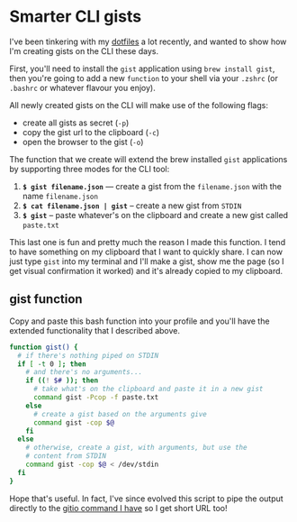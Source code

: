 # Smarter CLI gists

I've been tinkering with my [dotfiles](https://github.com/remy/dotfiles) a lot recently, and wanted to show how I'm creating gists on the CLI these days.

<!--more-->

First, you'll need to install the `gist` application using `brew install gist`, then you're going to add a new `function` to your shell via your `.zshrc` (or `.bashrc` or whatever flavour you enjoy).

All newly created gists on the CLI will make use of the following flags:

- create all gists as secret (`-p`)
- copy the gist url to the clipboard (`-c`)
- open the browser to the gist (`-o`)

The function that we create will extend the brew installed `gist` applications by supporting three modes for the CLI tool:

1. **`$ gist filename.json`** — create a gist from the `filename.json` with the name `filename.json`
2. **`$ cat filename.json | gist`** – create a new gist from `STDIN`
3. **`$ gist`** – paste whatever's on the clipboard and create a new gist called `paste.txt`

This last one is fun and pretty much the reason I made this function. I tend to have something on my clipboard that I want to quickly share. I can now just type `gist` into my terminal and I'll make a gist, show me the page (so I get visual confirmation it worked) and it's already copied to my clipboard.

## gist function

Copy and paste this bash function into your profile and you'll have the extended functionality that I described above.

```bash
function gist() {
  # if there's nothing piped on STDIN
  if [ -t 0 ]; then
    # and there's no arguments...
    if ((! $# )); then
      # take what's on the clipboard and paste it in a new gist
      command gist -Pcop -f paste.txt
    else
      # create a gist based on the arguments give
      command gist -cop $@
    fi
  else
    # otherwise, create a gist, with arguments, but use the
    # content from STDIN
    command gist -cop $@ < /dev/stdin
  fi
}
```

Hope that's useful. In fact, I've since evolved this script to pipe the output directly to the [gitio command I have](https://github.com/remy/dotfiles/blob/93f4390655db3930c5cde5b1f998dc8d0596a17a/.functions#L36-L50) so I get short URL too!
